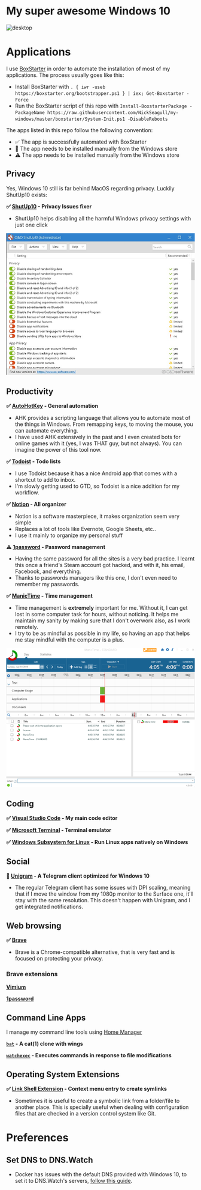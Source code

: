 # My super awesome Windows 10

![desktop](https://i.imgur.com/3Qf25H8.png)

# Applications

I use [BoxStarter](https://boxstarter.org/) in order to automate the installation of most of my applications. The process usually goes like this:

- Install BoxStarter with `. { iwr -useb https://boxstarter.org/bootstrapper.ps1 } | iex; Get-Boxstarter -Force`
- Run the BoxStarter script of this repo with `Install-BoxstarterPackage -PackageName https://raw.githubusercontent.com/NickSeagull/my-windows/master/boxstarter/System-Init.ps1 -DisableReboots`

The apps listed in this repo follow the following convention:

- ✅ The app is successfully automated with BoxStarter
- 👜 The app needs to be installed manually from the Windows store
- ⚠ The app needs to be installed manually from the Windows store

## Privacy

Yes, Windows 10 still is far behind MacOS regarding privacy. Luckily ShutUp10 exists:

**✅ [ShutUp10](https://www.oo-software.com/en/shutup10) - Privacy Issues fixer**

- ShutUp10 helps disabling all the harmful Windows privacy settings with just one click

![shutup10 screenshot](screenshots/shutup10.jpg)

## Productivity

**✅ [AutoHotKey](https://www.autohotkey.com/) - General automation**

- AHK provides a scripting language that allows you to automate most of the things in Windows. From remapping keys, to moving the mouse, you can automate everything.
- I have used AHK extensively in the past and I even created bots for online games with it (yes, I was THAT guy, but not always). You can imagine the power of this tool now.

**✅ [Todoist](https://todoist.com/) - Todo lists**

- I use Todoist because it has a nice Android app that comes with a shortcut to add to inbox.
- I'm slowly getting used to GTD, so Todoist is a nice addition for my workflow.

**✅ [Notion](https://www.notion.so/) - All organizer**

- Notion is a software masterpiece, it makes organization seem very simple
- Replaces a lot of tools like Evernote, Google Sheets, etc..
- I use it mainly to organize my personal stuff

**⚠ [1password](https://1password.com/) - Password management**

- Having the same password for all the sites is a very bad practice. I learnt this once a friend's Steam account got hacked, and with it, his email, Facebook, and everything.
- Thanks to passwords managers like this one, I don't even need to remember my passwords.

**✅ [ManicTime](https://www.manictime.com/) - Time management**

- Time management is **extremely** important for me. Without it, I can get lost in some computer task for hours, without noticing. It helps me maintain my sanity by making sure that I don't overwork also, as I work remotely.
- I try to be as mindful as possible in my life, so having an app that helps me stay mindful with the computer is a plus.

![manictime screenshot](screenshots/manictime.png)

## Coding

**✅ [Visual Studio Code](https://code.visualstudio.com/) - My main code editor**

**✅ [Microsoft Terminal](https://www.microsoft.com/store/productId/9N0DX20HK701) - Terminal emulator**

**✅ [Windows Subsystem for Linux](https://docs.microsoft.com/en-us/windows/wsl/install-win10) - Run Linux apps natively on Windows**

## Social

**👜 [Unigram](https://github.com/UnigramDev/Unigram) - A Telegram client optimized for Windows 10**

- The regular Telegram client has some issues with DPI scaling, meaning that if I move the window from my 1080p monitor to the Surface one, it'll stay with the same resolution. This doesn't happen with Unigram, and I get integrated notifications.

## Web browsing

**✅ [Brave](https://brave.com/)**

- Brave is a Chrome-compatible alternative, that is very fast and is focused on protecting your privacy.

### Brave extensions

**[Vimium](https://vimium.github.io/)**

**[1password](https://chrome.google.com/webstore/detail/1password-extension-deskt/aomjjhallfgjeglblehebfpbcfeobpgk)**

## Command Line Apps

I manage my command line tools using [Home Manager](https://github.com/rycee/home-manager)

**[`bat`](https://github.com/sharkdp/bat) - A cat(1) clone with wings**

**[`watchexec`](https://github.com/watchexec/watchexec) - Executes commands in response to file modifications**

## Operating System Extensions

**✅ [Link Shell Extension](http://schinagl.priv.at/nt/hardlinkshellext/linkshellextension.html#contact) - Context menu entry to create symlinks**

- Sometimes it is useful to create a symbolic link from a folder/file to another place. This is specially useful when dealing with configuration files that are checked in a version control system like Git.

# Preferences

## Set DNS to DNS.Watch

- Docker has issues with the default DNS provided with Windows 10, to set it to DNS.Watch's servers, [follow this guide](https://dns.watch/how-to-windows-7).
